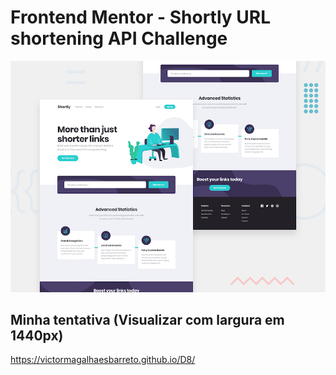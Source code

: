 # Frontend Mentor - Shortly URL shortening API Challenge

![Design preview for the Shortly URL shortening API coding challenge](./design/desktop-preview.jpg)

## Minha tentativa (Visualizar com largura em 1440px)

https://victormagalhaesbarreto.github.io/D8/

